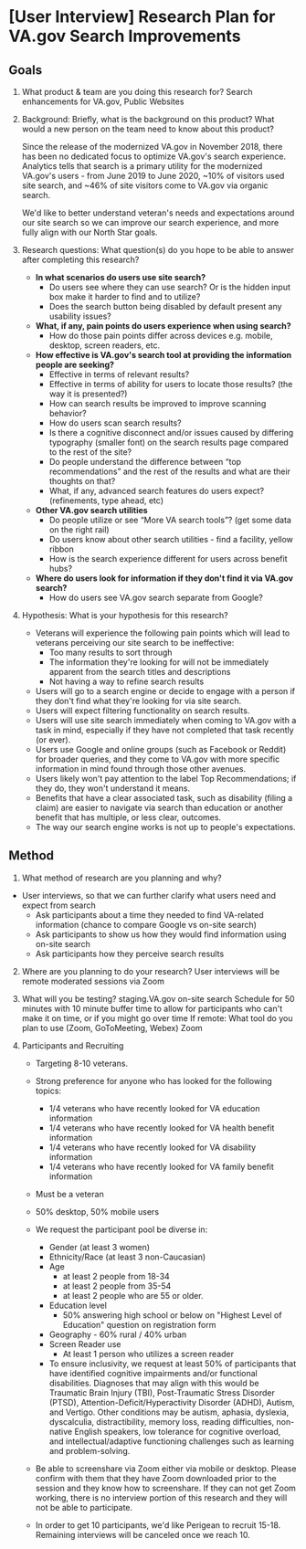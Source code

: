 # [User Interview] Research Plan for VA.gov Search Improvements
## Goals
1. What product & team are you doing this research for?
Search enhancements for VA.gov, Public Websites
2. Background: Briefly, what is the background on this product? What would a new person on the team need to know about this product?

   Since the release of the modernized VA.gov in November 2018, there has been no dedicated focus to optimize VA.gov's search experience. Analytics tells that search is a primary utility for the modernized VA.gov's users - from June 2019 to June 2020, ~10% of visitors used site search, and ~46% of site visitors come to VA.gov via organic search.
   
    We'd like to better understand veteran's needs and expectations around our site search so we can improve our search experience, and more fully align with our North Star goals.

3. Research questions: What question(s) do you hope to be able to answer after completing this research?
    - **In what scenarios do users use site search?**
      - Do users see where they can use search? Or is the hidden input box make it harder to find and to utilize?
      - Does the search button being disabled by default present any usability issues?
    - **What, if any, pain points do users experience when using search?**
      - How do those pain points differ across devices e.g. mobile, desktop, screen readers, etc.
    - **How effective is VA.gov's search tool at providing the information people are seeking?** 
        - Effective in terms of relevant results?
        - Effective in terms of ability for users to locate those results? (the way it is presented?)
      - How can search results be improved to improve scanning behavior?
      - How do users scan search results?
      - Is there a cognitive disconnect and/or issues caused by differing typography (smaller font) on the search results page compared to the rest of the site?
      - Do people understand the difference between “top recommendations” and the rest of the results and what are their thoughts on that?
      - What, if any, advanced search features do users expect? (refinements, type ahead, etc)
    - **Other VA.gov search utilities**
      - Do people utilize or see “More VA search tools”? (get some data on the right rail)
      - Do users know about other search utilities - find a facility, yellow ribbon
      - How is the search experience different for users across benefit hubs?
    - **Where do users look for information if they don't find it via VA.gov search?**
      - How do users see VA.gov search separate from Google?

4. Hypothesis: What is your hypothesis for this research?
    - Veterans will experience the following pain points which will lead to veterans perceiving our site search to be ineffective:
      - Too many results to sort through
      - The information they're looking for will not be immediately apparent from the search titles and descriptions
      - Not having a way to refine search results
    - Users will go to a search engine or decide to engage with a person if they don't find what they're looking for via site search.
    - Users will expect filtering functionality on search results.
    - Users will use site search immediately when coming to VA.gov with a task in mind, especially if they have not completed that task recently (or ever).
    - Users use Google and online groups (such as Facebook or Reddit) for broader queries, and they come to VA.gov with more specific information in mind found through those other avenues.
    - Users likely won't pay attention to the label Top Recommendations; if they do, they won't understand it means.
    - Benefits that have a clear associated task, such as disability (filing a claim) are easier to navigate via search than education or another benefit that has multiple, or less clear, outcomes.
    - The way our search engine works is not up to people's expectations.

## Method

1. What method of research are you planning and why?
  - User interviews, so that we can further clarify what users need and expect from search
    - Ask participants about a time they needed to find VA-related information (chance to compare Google vs on-site search)
    - Ask participants to show us how they would find information using on-site search 
    - Ask participants how they perceive search results

2. Where are you planning to do your research?
User interviews will be remote moderated sessions via Zoom

3. What will you be testing?
staging.VA.gov on-site search
Schedule for 50 minutes with 10 minute buffer time to allow for participants who can't make it on time, or if you might go over time
If remote: What tool do you plan to use (Zoom, GoToMeeting, Webex)
Zoom

4. Participants and Recruiting
    - Targeting 8-10 veterans.  
         
    - Strong preference for anyone who has looked for the following topics:
      - 1/4 veterans who have recently looked for VA education information
      - 1/4 veterans who have recently looked for VA health benefit information
      - 1/4 veterans who have recently looked for VA disability information
      - 1/4 veterans who have recently looked for VA family benefit information

    - Must be a veteran
    - 50% desktop, 50% mobile users

    - We request the participant pool be diverse in:
       - Gender (at least 3 women)
       - Ethnicity/Race (at least 3 non-Caucasian)
       - Age
         - at least 2 people from 18-34
         - at least 2 people from 35-54
         - at least 2 people who are 55 or older.
       - Education level 
         - 50% answering high school or below on "Highest Level of Education" question on registration form
       - Geography - 60% rural / 40% urban
       - Screen Reader use
         - At least 1 person who utilizes a screen reader
       - To ensure inclusivity, we request at least 50% of participants that have identified cognitive impairments and/or functional disabilities. Diagnoses that may align with this would be Traumatic Brain Injury (TBI), Post-Traumatic Stress Disorder (PTSD), Attention-Deficit/Hyperactivity Disorder (ADHD), Autism, and Vertigo. Other conditions may be autism, aphasia, dyslexia, dyscalculia, distractibility, memory loss, reading difficulties, non-native English speakers, low tolerance for cognitive overload, and intellectual/adaptive functioning challenges such as learning and problem-solving.

    - Be able to screenshare via Zoom either via mobile or desktop. Please confirm with them that they have Zoom downloaded prior to the session and they know how to screenshare. If they can not get Zoom working, there is no interview portion of this research and they will not be able to participate.
    - In order to get 10 participants, we'd like Perigean to recruit 15-18. Remaining interviews will be canceled once we reach 10. 
